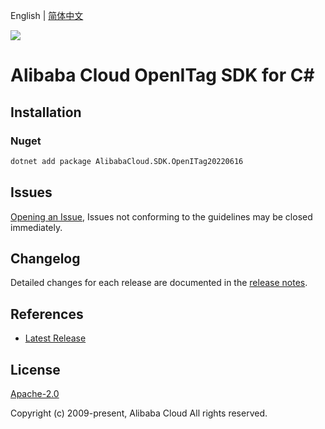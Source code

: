 English | [简体中文](README-CN.md)

![](https://aliyunsdk-pages.alicdn.com/icons/AlibabaCloud.svg)

# Alibaba Cloud OpenITag SDK for C#

## Installation

### Nuget

```bash
dotnet add package AlibabaCloud.SDK.OpenITag20220616
```

## Issues

[Opening an Issue](https://github.com/aliyun/alibabacloud-csharp-sdk/issues/new), Issues not conforming to the guidelines may be closed immediately.

## Changelog

Detailed changes for each release are documented in the [release notes](./ChangeLog.md).

## References

* [Latest Release](https://github.com/aliyun/alibabacloud-csharp-sdk/)

## License

[Apache-2.0](http://www.apache.org/licenses/LICENSE-2.0)

Copyright (c) 2009-present, Alibaba Cloud All rights reserved.
